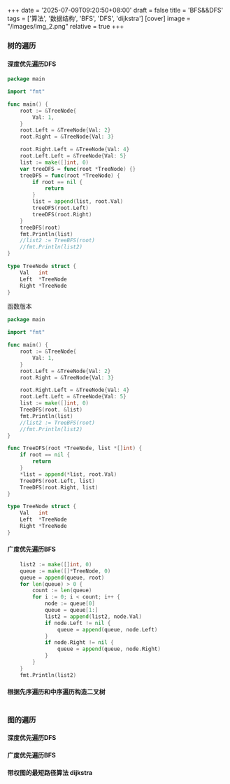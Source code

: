 +++
date = '2025-07-09T09:20:50+08:00'
draft = false
title = 'BFS&&DFS'
tags = ['算法', '数据结构', 'BFS', 'DFS', 'dijkstra']
[cover]
image = "/images/img_2.png"
relative = true
+++
### 树的遍历
#### 深度优先遍历DFS
```go
package main

import "fmt"

func main() {
	root := &TreeNode{
		Val: 1,
	}
	root.Left = &TreeNode{Val: 2}
	root.Right = &TreeNode{Val: 3}

	root.Right.Left = &TreeNode{Val: 4}
	root.Left.Left = &TreeNode{Val: 5}
	list := make([]int, 0)
	var treeDFS = func(root *TreeNode) {}
	treeDFS = func(root *TreeNode) {
		if root == nil {
			return
		}
		list = append(list, root.Val)
		treeDFS(root.Left)
		treeDFS(root.Right)
	}
	treeDFS(root)
	fmt.Println(list)
	//list2 := TreeBFS(root)
	//fmt.Println(list2)
}

type TreeNode struct {
	Val   int
	Left  *TreeNode
	Right *TreeNode
}
```
函数版本
```go
package main

import "fmt"

func main() {
	root := &TreeNode{
		Val: 1,
	}
	root.Left = &TreeNode{Val: 2}
	root.Right = &TreeNode{Val: 3}

	root.Right.Left = &TreeNode{Val: 4}
	root.Left.Left = &TreeNode{Val: 5}
	list := make([]int, 0)
	TreeDFS(root, &list)
	fmt.Println(list)
	//list2 := TreeBFS(root)
	//fmt.Println(list2)
}

func TreeDFS(root *TreeNode, list *[]int) {
	if root == nil {
		return
	}
	*list = append(*list, root.Val)
	TreeDFS(root.Left, list)
	TreeDFS(root.Right, list)
}

type TreeNode struct {
	Val   int
	Left  *TreeNode
	Right *TreeNode
}
```
#### 广度优先遍历BFS
```go
    list2 := make([]int, 0)
	queue := make([]*TreeNode, 0)
	queue = append(queue, root)
	for len(queue) > 0 {
		count := len(queue)
		for i := 0; i < count; i++ {
			node := queue[0]
			queue = queue[1:]
			list2 = append(list2, node.Val)
			if node.Left != nil {
				queue = append(queue, node.Left)
			}
			if node.Right != nil {
				queue = append(queue, node.Right)
			}
		}
	}
	fmt.Println(list2)
```
#### 根据先序遍历和中序遍历构造二叉树
```go

```
### 图的遍历
#### 深度优先遍历DFS
#### 广度优先遍历BFS
#### 带权图的最短路径算法 dijkstra